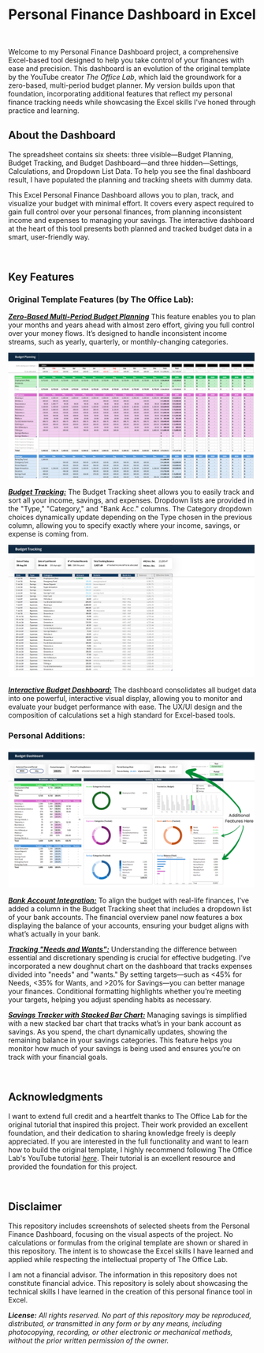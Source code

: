 # Personal Finance Dashboard in Excel

<br>

Welcome to my Personal Finance Dashboard project, a comprehensive Excel-based tool designed to help you take control of your finances with ease and precision. This dashboard is an evolution of the original template by the YouTube creator *The Office Lab*, which laid the groundwork for a zero-based, multi-period budget planner. My version builds upon that foundation, incorporating additional features that reflect my personal finance tracking needs while showcasing the Excel skills I've honed through practice and learning.

## About the Dashboard

The spreadsheet contains six sheets: three visible—Budget Planning, Budget Tracking, and Budget Dashboard—and three hidden—Settings, Calculations, and Dropdown List Data. To help you see the final dashboard result, I have populated the planning and tracking sheets with dummy data.

This Excel Personal Finance Dashboard allows you to plan, track, and visualize your budget with minimal effort. It covers every aspect required to gain full control over your personal finances, from planning inconsistent income and expenses to managing your savings. The interactive dashboard at the heart of this tool presents both planned and tracked budget data in a smart, user-friendly way.

<br>

## Key Features

### Original Template Features (by The Office Lab):

***[Zero-Based Multi-Period Budget Planning](Images/01%20-%20Budget_Planning.png)*** This feature enables you to plan your months and years ahead with almost zero effort, giving you full control over your money flows. It’s designed to handle inconsistent income streams, such as yearly, quarterly, or monthly-changing categories.

<img src="Images/01%20-%20Budget_Planning.png" alt="Budget Planning" width="500"/>

***[Budget Tracking:](Images/02%20-%20Budget_Tracking.png)*** The Budget Tracking sheet allows you to easily track and sort all your income, savings, and expenses. Dropdown lists are provided in the "Type," "Category," and "Bank Acc." columns. The Category dropdown choices dynamically update depending on the Type chosen in the previous column, allowing you to specify exactly where your income, savings, or expense is coming from.

<img src="Images/02%20-%20Budget_Tracking.png" alt="Budget Tracking" width="500"/>

***[Interactive Budget Dashboard:](Images/03%20-%20Budget_Dashboard.png)*** The dashboard consolidates all budget data into one powerful, interactive visual display, allowing you to monitor and evaluate your budget performance with ease. The UX/UI design and the composition of calculations set a high standard for Excel-based tools.



### Personal Additions:

<img src="Images/07%20-%20Additional_Features.png" alt="Additional Features" width="500"/>

***[Bank Account Integration:](Images/04%20-%20Bank_Balance_Integration.png)*** To align the budget with real-life finances, I’ve added a column in the Budget Tracking sheet that includes a dropdown list of your bank accounts. The financial overview panel now features a box displaying the balance of your accounts, ensuring your budget aligns with what’s actually in your bank.



***[Tracking "Needs and Wants":](Images/05%20-%20Needs_and_Wants.png)*** Understanding the difference between essential and discretionary spending is crucial for effective budgeting. I’ve incorporated a new doughnut chart on the dashboard that tracks expenses divided into "needs" and "wants." By setting targets—such as <45% for Needs, <35% for Wants, and >20% for Savings—you can better manage your finances. Conditional formatting highlights whether you’re meeting your targets, helping you adjust spending habits as necessary.



***[Savings Tracker with Stacked Bar Chart:](Images/06%20-%20Savings_Balance.png)*** Managing savings is simplified with a new stacked bar chart that tracks what’s in your bank account as savings. As you spend, the chart dynamically updates, showing the remaining balance in your savings categories. This feature helps you monitor how much of your savings is being used and ensures you’re on track with your financial goals.



<br>

## Acknowledgments

I want to extend full credit and a heartfelt thanks to The Office Lab for the original tutorial that inspired this project. Their work provided an excellent foundation, and their dedication to sharing knowledge freely is deeply appreciated. If you are interested in the full functionality and want to learn how to build the original template, I highly recommend following The Office Lab's YouTube tutorial *[here](https://www.youtube.com/watch?v=eKyAOjH3Crk)*. Their tutorial is an excellent resource and provided the foundation for this project.

<br>

## Disclaimer

This repository includes screenshots of selected sheets from the Personal Finance Dashboard, focusing on the visual aspects of the project. No calculations or formulas from the original template are shown or shared in this repository. The intent is to showcase the Excel skills I have learned and applied while respecting the intellectual property of The Office Lab. 

I am not a financial advisor. The information in this repository does not constitute financial advice. This repository is solely about showcasing the technical skills I have learned in the creation of this personal finance tool in Excel.

***License:*** *All rights reserved. No part of this repository may be reproduced, distributed, or transmitted in any form or by any means, including photocopying, recording, or other electronic or mechanical methods, without the prior written permission of the owner.*
